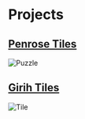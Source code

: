 # Projects

## [Penrose Tiles](./projects/penrosetiles/)

![Puzzle](https://assets.st-note.com/production/uploads/images/55516689/picture_pc_5730200fcca05bb58c40854bc4b97100.jpg)

## [Girih Tiles](./projects/girihtiles/)

![Tile](https://cdn.thingiverse.com/assets/8a/76/3f/03/49/large_display_1ac3b8ce-3def-4ef5-a2aa-c1f97dd8929b.jpg)
